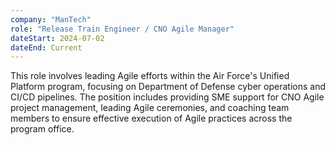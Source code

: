 ```yaml
---
company: "ManTech"
role: "Release Train Engineer / CNO Agile Manager"
dateStart: 2024-07-02
dateEnd: Current
---
```


This role involves leading Agile efforts within the Air Force's Unified Platform program, focusing on Department of Defense cyber operations and CI/CD pipelines. The position includes providing SME support for CNO Agile project management, leading Agile ceremonies, and coaching team members to ensure effective execution of Agile practices across the program office.